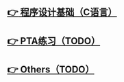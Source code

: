 <!-- # Well Come -->

## [:point_right: 程序设计基础（C语言）](https://niujh.github.io/c)

## [:point_right: PTA练习（TODO）](https://niujh.github.io/)

## [:point_right: Others（TODO）](https://niujh.github.io/)
